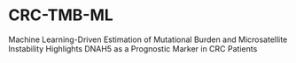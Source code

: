 # CRC-TMB-ML
Machine Learning-Driven Estimation of Mutational Burden and Microsatellite Instability Highlights DNAH5 as a Prognostic Marker in CRC Patients
